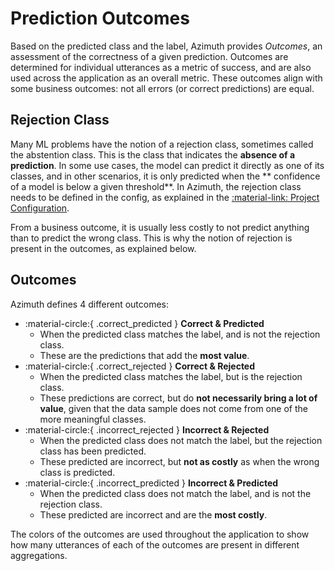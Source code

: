 # Prediction Outcomes

Based on the predicted class and the label, Azimuth provides _Outcomes_, an assessment of the
correctness of a given prediction. Outcomes are determined for individual utterances as a metric
of success, and are also used across the application as an overall metric. These outcomes
align with some business outcomes: not all errors (or correct predictions) are equal.

## Rejection Class

Many ML problems have the notion of a rejection class, sometimes called the abstention class. This
is the class that indicates the **absence of a prediction**. In some use cases, the model can
predict
it directly as one of its classes, and in other scenarios, it is only predicted when the **
confidence of a model is below a given threshold**. In Azimuth, the rejection class needs to be
defined in the config, as explained in
the [:material-link: Project Configuration](../reference/configuration/project.md).

From a business outcome, it is usually less costly to not predict anything than to predict the wrong
class. This is why the notion of rejection is present in the outcomes, as explained below.

## Outcomes

Azimuth defines 4 different outcomes:

* :material-circle:{ .correct_predicted } **Correct & Predicted**
    * When the predicted class matches the label, and is not the rejection class.
    * These are the predictions that add the **most value**.
* :material-circle:{ .correct_rejected } **Correct & Rejected**
    * When the predicted class matches the label, but is the rejection class.
    * These predictions are correct, but do **not necessarily bring a lot of value**, given that
      the data sample does not come from one of the more meaningful classes.
* :material-circle:{ .incorrect_rejected } **Incorrect & Rejected**
    * When the predicted class does not match the label, but the rejection class has been
      predicted.
    * These predicted are incorrect, but **not as costly** as when the wrong class is predicted.
* :material-circle:{ .incorrect_predicted } **Incorrect & Predicted**
    * When the predicted class does not match the label, and is not the rejection class.
    * These predicted are incorrect and are the **most costly**.

The colors of the outcomes are used throughout the application to show how many utterances of each
of the outcomes are present in different aggregations.

